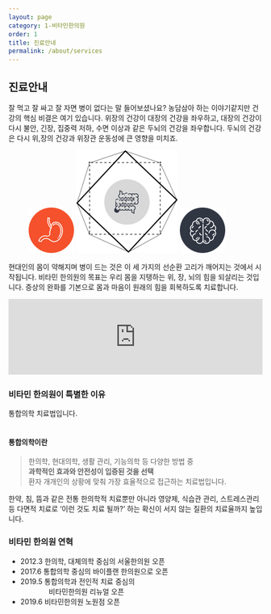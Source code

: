 ```yaml
---
layout: page
category: 1-비타민한의원
order: 1
title: 진료안내
permalink: /about/services
---
```


<h2>진료안내</h2>

<div class="content-intro">
  <p>
    잘 먹고 잘 싸고 잘 자면 병이 없다는 말 들어보셨나요? 농담삼아 하는 이야기같지만 건강의 핵심 비결은 여기 있습니다. 위장의 건강이 대장의 건강을 좌우하고, 대장의 건강이 다시 불안, 긴장, 집중력 저하, 수면 이상과 같은 두뇌의 건강을 좌우합니다. 두뇌의 건강은 다시 위,장의 건강과 위장관 운동성에 큰 영향을 미치죠.
  </p>
  <figure>
    <img src="/assets/img-quotestuff1.svg" alt-="">
    <img src="/assets/img-quotestuff2.svg" alt-="">
    <img src="/assets/img-quotestuff3.svg" alt-="">
  </figure>
  <p>
    현대인의 몸이 약해지며 병이 드는 것은 이 세 가지의 선순환 고리가 깨어지는 것에서 시작됩니다. 비타민 한의원의 목표는 우리 몸을 지탱하는 위, 장, 뇌의 힘을 되살리는 것입니다. 증상의 완화를 기본으로 몸과 마음이 원래의 힘을 회복하도록 치료합니다.
  </p>
</div>

<!--
<figure>
  <img src="https://via.placeholder.com/1920x1080?text=Video Embed" alt="">
</figure>
-->

<iframe width="100%" src="https://www.youtube.com/embed/tnwBeaEuC8M" frameborder="0" allow="accelerometer; autoplay; encrypted-media; gyroscope; picture-in-picture" allowfullscreen></iframe>

<div class="content-sculptpost">
  <h3>비타민 한의원이 특별한 이유</h3>
  <p>
    통합의학 치료법입니다.<br><br>
    <h4>통합의학이란</h4>
  </p>
  <blockquote>
    한의학, 현대의학, 생활 관리, 기능의학 등 다양한 방법 중<br>
    <strong>과학적인 효과와 안전성이 입증된 것을 선택</strong><br>
    환자 개개인의 상황에 맞춰 가장 효율적으로 접근하는 치료법입니다.
  </blockquote>
  <p>
    한약, 침, 뜸과 같은 전통 한의학적 치료뿐만 아니라 영양제, 식습관 관리, 스트레스관리 등 다면적 치료로 ‘이런 것도 치료 될까?’ 하는 확신이 서지 않는 질환의 치료율까지 높입니다. 
  </p>
  
</div>

<div class="content-history">
  <h3>비타민 한의원 연혁</h3>
  <ul>
  <li><time>2012.3</time> 한의학, 대체의학 중심의 서울한의원 오픈</li>
  <li><time>2017.6</time> 통합의학 중심의 바이플랜 한의원으로 오픈</li>
  <li><time>2019.5</time> 통합의학과 전인적 치료 중심의 
   <br>　　　　비타민한의원 리뉴얼 오픈</li>
  <li><time>2019.6</time> 비타민한의원 노원점 오픈</li>
  </ul>
</div>
